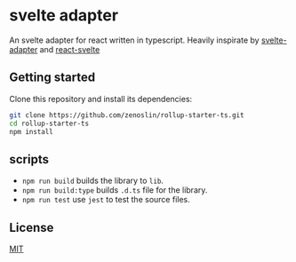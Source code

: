 # svelte adapter

An svelte adapter for react written in typescript. Heavily inspirate by [svelte-adapter](https://github.com/pngwn/svelte-adapter) and [react-svelte](https://github.com/Rich-Harris/react-svelte)

## Getting started

Clone this repository and install its dependencies:

```bash
git clone https://github.com/zenoslin/rollup-starter-ts.git
cd rollup-starter-ts
npm install
```

## scripts
- `npm run build` builds the library to `lib`.
- `npm run build:type` builds `.d.ts` file for the library.
- `npm run test` use `jest` to test the source files.

## License
[MIT](LICENSE)
